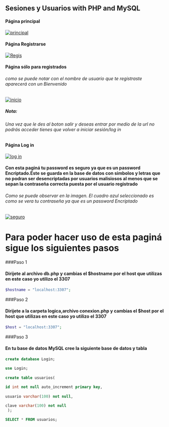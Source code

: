 ## Sesiones y Usuarios with PHP and MySQL

#### Página principal
[![principal](https://i.postimg.cc/QCXM8P05/screencapture-localhost-PHP-Login-index-html-2023-02-05-10-01-16.png "principal")](https://i.postimg.cc/QCXM8P05/screencapture-localhost-PHP-Login-index-html-2023-02-05-10-01-16.png "principal")
#### Página Registrarse
[![Regis](https://i.postimg.cc/rmy6Kk28/screencapture-localhost-PHP-Login-sesiones-php-2023-02-05-10-08-20.png "Regis")](https://i.postimg.cc/rmy6Kk28/screencapture-localhost-PHP-Login-sesiones-php-2023-02-05-10-08-20.png "Regis")
#### Página sólo para registrados
###### como se puede notar con el nombre de usuario que te registraste aparecerá con un Bienvenido
[![inicio](https://i.postimg.cc/D0BZqk4B/screencapture-localhost-PHP-Login-test-php-2023-02-05-10-10-36.png "inicio")](https://i.postimg.cc/D0BZqk4B/screencapture-localhost-PHP-Login-test-php-2023-02-05-10-10-36.png "inicio")
##### Nota:
###### Una vez que le des al boton salir y deseas entrar por medio de la url no podrás acceder tienes que volver a iniciar sesión/log in 
#### Página Log in
[![log in](https://i.postimg.cc/pr2rhXrm/screencapture-localhost-PHP-Login-sesiones-php-2023-02-05-10-11-53.png "log in")](https://i.postimg.cc/pr2rhXrm/screencapture-localhost-PHP-Login-sesiones-php-2023-02-05-10-11-53.png "log in")
#### Con esta paginá tu password es seguro ya que es un password Encriptado.Este se guarda en la base de datos con simbolos y letras que no podran ser desencriptadas por usuarios malisiosos al menos que se sepan la contraseña correcta puesta por el usuario registrado
###### Como se puede observar en la imagen. El cuadro azul seleccionado es como se vera tu contraseña ya que es un password Encriptado
[![seguro](https://i.postimg.cc/gJ21nCdY/base.png "seguro")](https://i.postimg.cc/gJ21nCdY/base.png "seguro")

# Para poder hacer uso de esta paginá sigue los siguientes pasos
###Paso 1
#### Dirijete al archivo db.php y cambias el $hostname por el host que utilizas en este caso yo utilizo el 3307
```php
$hostname = "localhost:3307";
```
###Paso 2
#### Dirijete a la carpeta logica,archivo conexion.php y cambias el $host por el host que utilizas en este caso yo utilizo el 3307
```php
$host = "localhost:3307";
```
###Paso 3
#### En tu base de datos MySQL cree la siguiente base de datos y tabla
```sql
create database Login;

use Login;
 
create table usuarios(
 
id int not null auto_increment primary key,
 
usuario varchar(100) not null,

clave varchar(100) not null
 );

SELECT * FROM usuarios;
```
